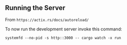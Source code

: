 ## Running the Server
From `https://actix.rs/docs/autoreload/`

To now run the development server invoke this command:

```
systemfd --no-pid -s http::3000 -- cargo watch -x run
```
